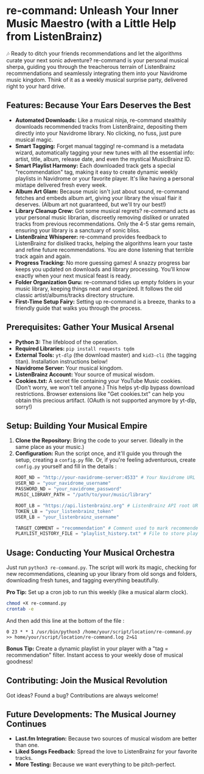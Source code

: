 # re-command: Unleash Your Inner Music Maestro (with a Little Help from ListenBrainz)

🎶 Ready to ditch your friends recommendations and let the algorithms curate your next sonic adventure?  re-command is your personal musical sherpa, guiding you through the treacherous terrain of ListenBrainz recommendations and seamlessly integrating them into your Navidrome music kingdom.  Think of it as a weekly musical surprise party, delivered right to your hard drive.

## Features: Because Your Ears Deserves the Best

* **Automated Downloads:**  Like a musical ninja, re-command stealthily downloads recommended tracks from ListenBrainz, depositing them directly into your Navidrome library. No clicking, no fuss, just pure musical magic.
* **Smart Tagging:**  Forget manual tagging! re-command is a metadata wizard, automatically tagging your new tunes with all the essential info: artist, title, album, release date, and even the mystical MusicBrainz ID.
* **Smart Playlist Harmony:**  Each downloaded track gets a special "recommendation" tag, making it easy to create dynamic weekly playlists in Navidrome or your favorite player.  It's like having a personal mixtape delivered fresh every week.
* **Album Art Glam:**  Because music isn't just about sound, re-command fetches and embeds album art, giving your library the visual flair it deserves. (Album art not guaranteed, but we'll try our best!)
* **Library Cleanup Crew:**  Got some musical regrets?  re-command acts as your personal music librarian, discreetly removing disliked or unrated tracks from previous recommendations.  Only the 4-5 star gems remain, ensuring your library is a sanctuary of sonic bliss.
* **ListenBrainz Whisperer:**  re-command provides feedback to ListenBrainz for disliked tracks, helping the algorithms learn your taste and refine future recommendations. You are done listening that terrible track again and again.
* **Progress Tracking:**  No more guessing games!  A snazzy progress bar keeps you updated on downloads and library processing.  You'll know exactly when your next musical feast is ready.
* **Folder Organization Guru:**  re-command tidies up empty folders in your music library, keeping things neat and organized.  It follows the old classic artist/albums/tracks directory structure.
* **First-Time Setup Fairy:**  Setting up re-command is a breeze, thanks to a friendly guide that walks you through the process.

## Prerequisites: Gather Your Musical Arsenal

* **Python 3:** The lifeblood of the operation.
* **Required Libraries:** `pip install requests tqdm`
* **External Tools:** `yt-dlp` (the download master) and `kid3-cli` (the tagging titan). Installation instructions below!
* **Navidrome Server:** Your musical kingdom.
* **ListenBrainz Account:** Your source of musical wisdom.
* **Cookies.txt:** A secret file containing your YouTube Music cookies.  (Don't worry, we won't tell anyone.)  This helps yt-dlp bypass download restrictions. Browser extensions like "Get cookies.txt" can help you obtain this precious artifact.  (OAuth is not supported anymore by yt-dlp, sorry!)

## Setup: Building Your Musical Empire

1. **Clone the Repository:** Bring the code to your server.  (Ideally in the same place as your music.)
2. **Configuration:** Run the script once, and it'll guide you through the setup, creating a `config.py` file. Or, if you're feeling adventurous, create `config.py` yourself and fill in the details :
     ```python
    ROOT_ND = "http://your-navidrome-server:4533" # Your Navidrome URL
    USER_ND = "your_navidrome_username"
    PASSWORD_ND = "your_navidrome_password"
    MUSIC_LIBRARY_PATH = "/path/to/your/music/library"

    ROOT_LB = "https://api.listenbrainz.org" # ListenBrainz API root URL (constant)
    TOKEN_LB = "your_listenbrainz_token"
    USER_LB = "your_listenbrainz_username"

    TARGET_COMMENT = "recommendation" # Comment used to mark recommended songs
    PLAYLIST_HISTORY_FILE = "playlist_history.txt" # File to store playlist history
    ```

## Usage: Conducting Your Musical Orchestra

Just run `python3 re-command.py`.  The script will work its magic, checking for new recommendations, cleaning up your library from old songs and folders, downloading fresh tunes, and tagging everything beautifully.

**Pro Tip:** Set up a cron job to run this weekly (like a musical alarm clock).

```bash
chmod +X re-command.py
crontab -e
```
And then add this line at the bottom of the file :
```
0 23 * * 1 /usr/bin/python3 /home/your/script/location/re-command.py >> home/your/script/location/re-command.log 2>&1
```

**Bonus Tip:** Create a dynamic playlist in your player with a "tag = recommendation" filter. Instant access to your weekly dose of musical goodness!

## Contributing: Join the Musical Revolution

Got ideas?  Found a bug?  Contributions are always welcome!

## Future Developments: The Musical Journey Continues

* **Last.fm Integration:**  Because two sources of musical wisdom are better than one.
* **Liked Songs Feedback:**  Spread the love to ListenBrainz for your favorite tracks.
* **More Testing:**  Because we want everything to be pitch-perfect.
